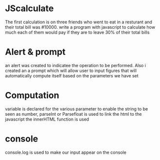 # JScalculate
The first calculation is on three friends who went to eat in a resturant and their total bill was #10000. write a program with javascript to calculate how much each of them would pay if they are to leave 30% of their total bills
# Alert & prompt
an alert was created to indicatee the operation to be performed. Also i created an a prompt which will allow user to input figures that will automatically compute itself based on the parameters we have set
# Computation
variable is declared for the various parameter
to enable the string to be seen as number, parseInt or Parsefloat is used
to link the html to the javascript the innerHTML function is used 
# console
console.log is used to make our input appear on the console

